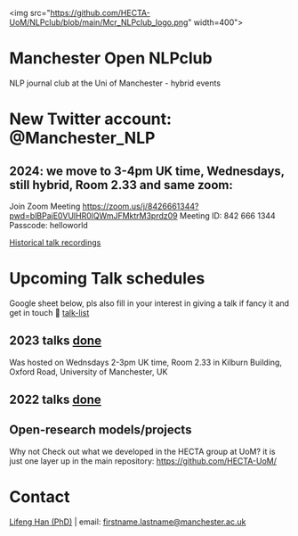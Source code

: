 
<img src="https://github.com/HECTA-UoM/NLPclub/blob/main/Mcr_NLPclub_logo.png" width=400">


# Manchester Open NLPclub
NLP journal club at the Uni of Manchester - hybrid events

# New Twitter account: @Manchester_NLP 

## 2024: we move to 3-4pm UK time, Wednesdays, still hybrid, Room 2.33 and same zoom:
Join Zoom Meeting
https://zoom.us/j/8426661344?pwd=blBPajE0VUlHR0lQWmJFMktrM3prdz09
Meeting ID: 842 666 1344	
Passcode: helloworld

[Historical talk recordings](https://drive.google.com/drive/folders/1e2cFTPXtCjDFGok-nSgbNEwgqaPAFsSB?usp=sharing)


# Upcoming Talk schedules 
Google sheet below, pls also fill in your interest in giving a talk if fancy it and get in touch 🙂
[talk-list](https://docs.google.com/spreadsheets/d/12XP_srZvXWyUjGvJy5aR-29_SWLyASfgALWsvrwJh5c/edit?usp=sharing)

## 2023 talks [done](https://github.com/HECTA-UoM/NLPclub/blob/main/Talk%20Schedule-%20Wednesdays%202-3pm%20UK%20time%20-%202023%20Talk%20Schedule-.pdf)
Was hosted on Wednsdays 2-3pm UK time, 
Room 2.33 in Kilburn Building, Oxford Road, University of Manchester, UK 

## 2022 talks [done](https://github.com/HECTA-UoM/NLPclub/blob/main/Talk%20Schedule-%20Wednesdays%202-3pm%20UK%20time%20-%202022%20Talk%20schedule.pdf)

## Open-research models/projects
Why not Check out what we developed in the HECTA group at UoM? it is just one layer up in the main repository: https://github.com/HECTA-UoM/

# Contact
[Lifeng Han (PhD)](https://scholar.google.com/citations?hl=en&user=_vf3E2QAAAAJ&view_op=list_works&sortby=pubdate) | email: firstname.lastname@manchester.ac.uk
